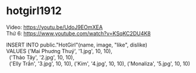 # hotgirl1912
Video: https://youtu.be/UdoJ9EOmXEA
<br/>
Thứ 6: https://www.youtube.com/watch?v=KSqKC2DU4K8


INSERT INTO public."HotGirl"(name, image, "like", dislike)	<br>
VALUES ('Mai Phuơng Thuý', '1.jpg', 10, 10),<br>
    ('Thảo Tây', '2.jpg', 10, 10), <br>
    ('Elly Trần', '3.jpg', 10, 10),
    ('Kim', '4.jpg', 10, 10),
    ('Monaliza', '5.jpg', 10, 10)


